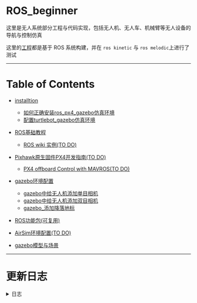 # ROS_beginner

这里是无人系统部分工程与代码实现，包括无人机、无人车、机械臂等无人设备的导航与控制仿真

这里的[工程](./packages)都是基于 ROS 系统构建，并在 `ros kinetic` 与 `ros melodic`上进行了测试

---

# Table of Contents

* [installtion]()

  * [如何正确安装ros_px4_gazebo仿真环境](https://github.com/FamiliennameistChow/ROS_beginner/blob/master/note/installtion/PX4_install.md)
  * [配置turtlebot_gazebo仿真环境](https://github.com/FamiliennameistChow/ROS_beginner/blob/master/note/installtion/turtlebot_gazebo_simulation.md)
* [ROS基础教程]()

  * [ROS wiki 实例(TO DO)](./note/ros_basic)
* [Pixhawk原生固件PX4开发指南(TO DO)]()

  * [PX4 offboard Control with MAVROS(TO DO)]()
* [gazebo环境配置](https://github.com/FamiliennameistChow/ROS_beginner/blob/master/note/installtion/gazebo_simulation.md)

  * [gazebo中给无人机添加单目相机](https://zhuanlan.zhihu.com/p/91692124)
  * [gazebo中给无人机添加双目相机](https://zhuanlan.zhihu.com/p/92282738)
  * [gazebo_添加降落地标](https://github.com/FamiliennameistChow/ROS_beginner/blob/master/note/simulation/gazebo_add_landmark.md)
* [ROS功能包(可复用)](./packages)
* [AirSim环境配置(TO DO)]()
* [gazebo模型与场景](./gazebo/readme.md)

---

# 更新日志

<details>
<summary>日志</summary>

20191115 zb

* 添加"如何正确安装ros_px4_gazebo仿真环境"
* 添加"gazebo环境配置"

20191119 zb

* 添加"gazebo_添加降落地标"

20191121 zb

* 添加 `vision/img_undistort.cpp`

20191124 zb

* 添加 `配置turtlebot_gazebo仿真环境`

20191124 zb

* 添加 `gazebo/mark_label_1, mark_label_h, mark_label_x`
* knn数字识别 添加 `vision/config/models.yml`
* 添加数字识别值　修改 `/vision/msg/detResult.msg`
* 添加标靶类型　修改 `packages/vision/config/auto_landing_params.yaml`

20191125 zb

* 添加新的功能包 `gazebo_test`用于控制gazebo模型状态

20191202 zwl

* 追踪降落增加位姿解算相关代码

---

`gazebo_test`功能包python 环境安装

* 创建虚拟环境

```
conda create -n DRL27 python=2.7
```

* 安装tensorflow等

```
pip install tensorflow==1.12.0
pip install opencv-python
pip install pillow
pip install pyyaml
```

* ImportError: No module named rospkg

```
pip install -U rosdep rosinstall_generator wstool rosinstall six vcstools
```

---

20191210 zb

* 增加着陆比赛图像检测代码 `/vision/src/red_detect.cpp`
* 新增着陆比赛msg `/vision/msg/redResult.msg`

20191211 zwl

* 增加行星着陆比赛策略代码 `/vision/src/planet_landing.cpp`

20191213 zwl

* 增加gazebo场景文件 `/vision/world`，优化着陆策略。

20191224 zwl

* 增加库文件drone_flight_modes.hpp的功能，现在支持非控制模式和多机仿真。

20200312 zwl

* 增加将无人机下视深度图转为grid_map的代码，运行文件为 `grid_map_uav/sh/depth_to_gridmap.sh`。

20200321 zb

* 添加octomap重建demo -> `packages/test_octomap`
  需要将 `gazebo/worlds`下的 `compeition.wold`添加到px4下的worlds下
  将 `gazebo/models`下的 `group_A`添加到px4下的models下

20200323 zb

* 添加 `navi_algorithm`导航算法包，目前二维rrt算法已实现

20200326 zb

* 添加 `moon.world`月面场景，使用详见 `gazebo/readme.md`

20200409 zb

* 更新 `gazebo/models/Amy_terrain`模型
* 更新 `test_octomap`添加无人机导航/turtlebot导航配置

  * 查看 `test_octomap`下的sh文件夹

  1. pointcloud_to_octomap.sh用于无人机地面重建
  2. turtlebot_navi.sh用于turtlebot导航
  3. uav_navi.sh用于无人机导航

20200410 zwl

* 更新了无人机的下视点云转grid_map的代码，运行文件为 `grid_map_uav/sh/pointcloud_to_gridmap.sh`
* 新增支持：
  1. 实时的点云转gridmap
  2. 全局地图拼接
  3. 使用滤波器生成表面法向量、坡度、粗糙度等信息层判断可通行区域，并根据可通行区域生成occupymap

20200411 zb

* 添加 `packages/scout_ros`功能包　安装参考https://github.com/westonrobot/scout_ros/tree/melodic

  ```sh
  sudo apt-get install ros-kinetic-gazebo-ros-control
  sudo apt install ros-kinetic-teleop-twist-keyboard
  sudo apt-get install ros-kinetic-joint-state-publisher-gui
  sudo apt install ros-kinetic-ros-controllers
  ```
* 使用请进入packages/scout_ros/navi_ros/sh

  * scout_navi.sh　使用四驱小车导航

20200414 zwl

* 更新了无人机的下视点云转grid_map的代码，运行文件为 `grid_map_uav/sh/pointcloud_to_gridmap.sh`
* 新增支持：
  1. 自定义tf参数配置
  2. localmap和globalmap同时输出
  3. 实现整个过程的参数化配置

20200415 zwl

* 更新了octomap_scout包，增加了LOAM_velodyne为小车估计位姿

20200510 zb

* 更新test_octomap包，增加64线雷达，与costmap

20200520 zb

* 更新了octomap_scout包，增加aloam为小车估计位姿

20200520 zb

* 更新了octomap_scout包，增加基于aloam的导航方法
* 更新了octomap_scout包，更新octomap中二维地图抽取 `src/process_2d_map.cpp`
* `octomap_scout/sh/scout_aloam_octomap.sh` 导航方法

20200610 zwl

* 更新了点云转gridmap的代码，将此功能独立出来作为一个服务包，供需要此功能的用户使用。

20200618 zb

* 更新 `gazebo/models/Amy_terrain`模型,[参看](./gazebo)
* 更新了octomap_scout包，更新octomap中二维地图抽取 `src/process_2d_map.cpp`，优化基于梯度的方案(推荐)
* 更新了octomap_scout包,增加了全局地图导入,[查看](./packages)

20200701 zb

* 更新了octomap_scout包，更新 `src/process_2d_map.cpp`，添加局部地图

20200703 zwl

* 删除了gridmap_server，分成了gridmap_uav和gridmap_scout两个包。分别对无人机和无人车的应用场景做了优化。

20200726 zwl

* 新增moon_landing包，内容为月面着陆仿真代码．

20200901 zb

* 新增 `octomap_navi`包，内容为小车基于八叉树的三维导航

20200902 zb

* 优化 `octomap_navi`包，优化前端rrt路径查找显示代码

20200903 zb

* 更新了 `octomap_scout`包，新增功能：

  1. 在aloam的基础上增加了回环检测
  2. 增加基于全局点云地图与栅格地图的初始定位
  3. 优化costmap更新策略，使用局部点云更新costmap
  4. 使用双目数据进行局部避障
* 注意本次更新*重构了文件目录*

20200903 zb

* 更新了 `octomap_navi`包，实现八叉树上的通行走廊生成

20200918 zb

* 更新 `octomap_scout`包，新增功能:
  1. 提高位姿估计频率

20201008 zb

* 更新了 `octomap_navi`包，实现mini-jerk轨迹优化

20201009 zwl

* 更新了 `sjtu_game`包，存放交大无人机比赛代码。同时增加了gazebo文件夹中所需的models和world文件

20201010

* 修改了gazebo文件夹中models文件里环的颜色

20201108 zb

* 更新了 `sjtu_game`包，增加识别，控制，与路径规划

20201231 xhj

* 新增了 `target_tracking`包,用于后续目标跟踪仿真实验

20201231 zb

* 更新了 `target_tracking`包,简化文件目录

20210107 xhj

* 更新了 `target_tracking`包,合并了了无人机和无人车仿真环境

20210302 fj

* 新增了 `target_landing`包,添加了多无人机和无人车仿真环境

20210318 fj

* 新增了 `riverdetect`包,用于河道检测

20210319 fj

* 更新了 `target_landing`包,无人机均添加了相机

20210514 zb

* 更新 `octomap_navi`包, 新增纯跟踪轨迹跟踪器,　结合 `octomap_scout`可以实现gazbeo中小车实时规划与移动，导航新增无地图导航模式

20210522 zb

* 更新 `target_landing`包, 完成无人机任务协同

20210522 zb

* 更新 `target_landing`包, 更新 `darknet_ros`配置文件

20211008 zb

* 更新 `octomap_scout`包

20211008 zb

* 更新 `octomap_navi`包 增加对lio-sam的兼容

20220316 zb

* 更新[navi_algorithm](./packages/UGV/navi_algorithm)包，重构了代码，并新增了rrt-star的实现

20220409 zb

* 更新[navi_algorithm](./packages/UGV/navi_algorithm)包, 增加了A-star的实现

20220501 ds

* 上传了 ackerman 和 tp_project 两个功能包。 初步的 SLAM 仿真环境和模型。

20220513 fj

* 为 tp_project 功能包添加了医院地图环境

</details>
